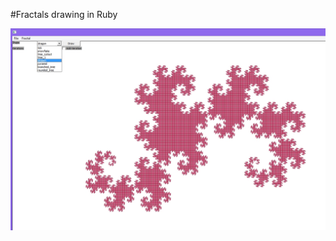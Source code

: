 #Fractals drawing in Ruby

![](https://raw.githubusercontent.com/Dmitra/fractal-ruby/master/snapshot/dragon.jpg)

